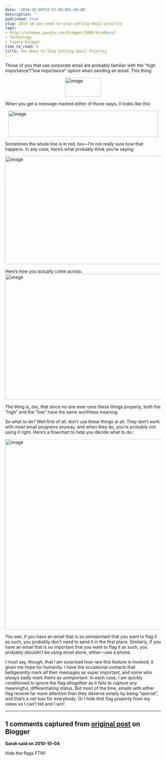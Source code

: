 ```yaml
---
date: '2010-10-04T22:57:00.001-04:00'
description: ''
published: true
slug: 2010-10-you-need-to-stop-setting-email-priority
tags:
- http://schemas.google.com/blogger/2008/kind#post
- Technology
- legacy-blogger
time_to_read: 5
title: You Need to Stop Setting Email Priority
---
```


<p>Those of you that use corporate email are probably familiar with the “high importance”/”low importance” option when sending an email. This thing:</p>  <p><img alt="image" border="0" height="62" src="http://lh5.ggpht.com/_IKD9WtY5kxU/TKqT9yCHq_I/AAAAAAAAA-c/fx_eCrjuLYE/image%5B2%5D.png?imgmax=800" style="background-image: none; border-bottom: 0px; border-left: 0px; margin: 0px auto; padding-left: 0px; padding-right: 0px; display: block; float: none; border-top: 0px; border-right: 0px; padding-top: 0px;" title="image" width="116" /></p>  <p>When you get a message marked either of those ways, it looks like this:</p>  <p><img alt="image" border="0" height="85" src="http://lh5.ggpht.com/_IKD9WtY5kxU/TKqT-TyxkJI/AAAAAAAAA-g/QBRrs49Qe7U/image%5B8%5D.png?imgmax=800" style="background-image: none; border-bottom: 0px; border-left: 0px; margin: 0px auto; padding-left: 0px; padding-right: 0px; display: block; float: none; border-top: 0px; border-right: 0px; padding-top: 0px;" title="image" width="484" /></p>    <p>Sometimes the whole line is in red, too—I’m not really sure how that happens. In any case, here’s what probably think you’re saying:</p>  <p><img alt="image" border="0" height="350" src="http://lh4.ggpht.com/_IKD9WtY5kxU/TKqT-6AqkrI/AAAAAAAAA-k/ngxu5ZMQ2S0/image%5B14%5D.png?imgmax=800" style="background-image: none; border-bottom: 0px; border-left: 0px; margin: 0px auto; padding-left: 0px; padding-right: 0px; display: block; float: none; border-top: 0px; border-right: 0px; padding-top: 0px;" title="image" width="587" /></p>  <p>Here’s how you actually come across:<img alt="image" border="0" height="407" src="http://lh3.ggpht.com/_IKD9WtY5kxU/TKqT_c4b5kI/AAAAAAAAA-o/KlgPUuXiOx0/image%5B11%5D.png?imgmax=800" style="background-image: none; border-bottom: 0px; border-left: 0px; margin: 0px auto; padding-left: 0px; padding-right: 0px; display: block; float: none; border-top: 0px; border-right: 0px; padding-top: 0px;" title="image" width="538" /></p>    <p>The thing is, too, that since no one ever uses these things properly, both the “high” and the “low” have the same worthless meaning. </p>  <p>So what to do? Well first of all, don’t use these things at all. They don’t work with most email programs anyway, and when they do, you’re probably not using it right. Here’s a flowchart to help you decide what to do::</p>  <p><img alt="image" border="0" height="616" src="http://lh5.ggpht.com/_IKD9WtY5kxU/TKqUAMuao3I/AAAAAAAAA-s/avW5hhsx_bY/image%5B17%5D.png?imgmax=800" style="background-image: none; border-bottom: 0px; border-left: 0px; padding-left: 0px; padding-right: 0px; display: block; float: none; border-top: 0px; border-right: 0px; padding-top: 0px;" title="image" width="915" /></p>  <p>You see, if you have an email that is so unimportant that you want to flag it as such, you probably don’t need to send it in the first place. Similarly, if you have an email that is so important that you want to flag it as such, you probably shouldn’t be using email alone, either—use a phone.</p>  <p>I must say, though, that I am surprised how rare this feature is invoked; it gives me hope for humanity. I have the occasional contacts that belligerently mark <em>all</em> their messages as super important, and some who always sadly mark theirs as unimportant. In each case, I am quickly conditioned to ignore the flag altogether as it fails to capture any meaningful, differentiating status. But most of the time, emails with either flag receive far more attention than they deserve simply by being “special”, and that’s a net loss for everybody. Or I hide that flag property from my views so I can’t tell and I win!</p>

---

## 1 comments captured from [original post](https://blog.wassupy.com/2010/10/you-need-to-stop-setting-email-priority.html) on Blogger

**Sarah said on 2010-10-04**

Hide the flags FTW!

